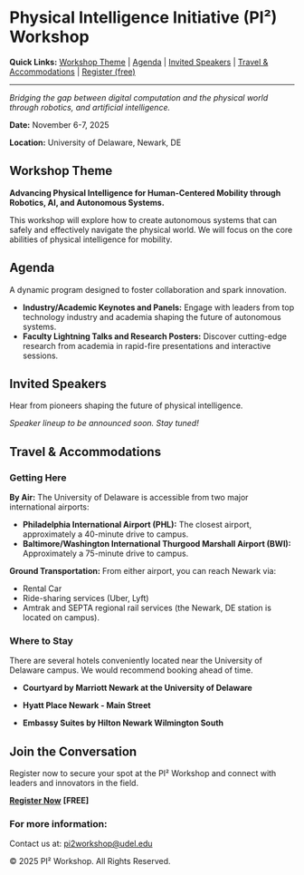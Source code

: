 # Physical Intelligence Initiative (PI²) Workshop


**Quick Links:**
[Workshop Theme](#workshop-theme) | [Agenda](#agenda) | [Invited Speakers](#invited-speakers) | [Travel & Accommodations](#travel--accommodations) | [Register (free)](#join-the-conversation)

---

*Bridging the gap between digital computation and the physical world through robotics, and artificial intelligence.*

**Date:** November 6-7, 2025

**Location:** University of Delaware, Newark, DE

## Workshop Theme

**Advancing Physical Intelligence for Human-Centered Mobility through Robotics, AI, and Autonomous Systems.**

This workshop will explore how to create autonomous systems that can safely and effectively navigate the physical world.
We will focus on the core abilities of physical intelligence for mobility.

## Agenda

A dynamic program designed to foster collaboration and spark innovation.

* **Industry/Academic Keynotes and Panels:** Engage with leaders from top technology industry and academia shaping the future of autonomous systems.
* **Faculty Lightning Talks and Research Posters:** Discover cutting-edge research from academia in rapid-fire presentations and interactive sessions.

## Invited Speakers

Hear from pioneers shaping the future of physical intelligence.

*Speaker lineup to be announced soon. Stay tuned!*

## Travel & Accommodations

### Getting Here

**By Air:** The University of Delaware is accessible from two major international airports:
* **Philadelphia International Airport (PHL):** The closest airport, approximately a 40-minute drive to campus.
* **Baltimore/Washington International Thurgood Marshall Airport (BWI):** Approximately a 75-minute drive to campus.

**Ground Transportation:** From either airport, you can reach Newark via:
* Rental Car
* Ride-sharing services (Uber, Lyft)
* Amtrak and SEPTA regional rail services (the Newark, DE station is located on campus).

### Where to Stay

There are several hotels conveniently located near the University of Delaware campus. We would recommend booking ahead of time.

* **Courtyard by Marriott Newark at the University of Delaware**

* **Hyatt Place Newark - Main Street**

* **Embassy Suites by Hilton Newark Wilmington South**

## Join the Conversation

Register now to secure your spot at the PI² Workshop and connect with leaders and innovators in the field.

[**Register Now**](https://udel.edu/~ghuang/) **[FREE]**

### For more information:

Contact us at: [pi2workshop@udel.edu](mailto:pi2workshop@udel.edu)

© 2025 PI² Workshop. All Rights Reserved.
